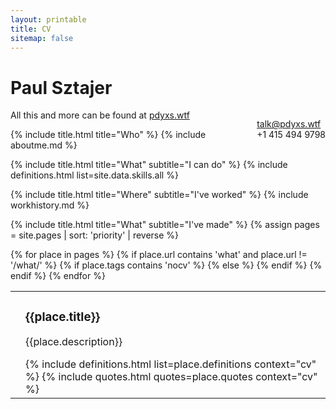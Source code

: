 ```yaml
---
layout: printable
title: CV
sitemap: false
---
```

<h1>Paul Sztajer</h1>
<p style="float: right">
  <a href="mailto:talk@pdyxs.wtf">talk@pdyxs.wtf</a><br />
  +1 415 494 9798
</p>
<p>All this and more can be found at <a href="http://pdyxs.wtf">pdyxs.wtf</a></p>

{% include title.html title="Who" %}
{% include aboutme.md %}

{% include title.html title="What" subtitle="I can do" %}
{% include definitions.html list=site.data.skills.all %}

{% include title.html title="Where" subtitle="I've worked" %}
{% include workhistory.md %}

{% include title.html title="What" subtitle="I've made" %}
{% assign pages = site.pages | sort: 'priority' | reverse %}
<table>
{% for place in pages %}
{% if place.url contains 'what' and place.url != '/what/' %}
{% if place.tags contains 'nocv' %}
{% else %}
  <tr class="project">
    <td>
      <div class="img-wrap">
      <div class="project-img"
           style="background-image:url('{{place.url}}/{{place.image}}')">
      </div></div>
    </td>
    <td class="content">
      <h3>{{place.title}}</h3>
      <p>{{place.description}}</p>
      {% include definitions.html list=place.definitions context="cv" %}
      {% include quotes.html quotes=place.quotes context="cv" %}
    </td>
  </tr>
{% endif %}
{% endif %}
{% endfor %}
</table>

